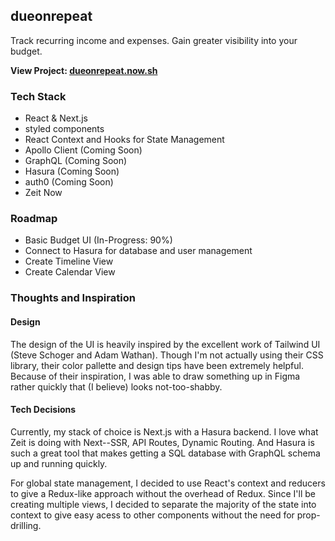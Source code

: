 ## dueonrepeat

Track recurring income and expenses. Gain greater visibility into your budget.

**View Project: [dueonrepeat.now.sh](https://dueonrepeat.now.sh)**

### Tech Stack
- React & Next.js
- styled components
- React Context and Hooks for State Management
- Apollo Client (Coming Soon)
- GraphQL (Coming Soon)
- Hasura (Coming Soon)
- auth0 (Coming Soon)
- Zeit Now

### Roadmap
- Basic Budget UI (In-Progress: 90%)
- Connect to Hasura for database and user management
- Create Timeline View
- Create Calendar View

### Thoughts and Inspiration

#### Design
The design of the UI is heavily inspired by the excellent work of Tailwind UI (Steve Schoger and Adam Wathan). Though I'm not actually using their CSS library, their color pallette and design tips have been extremely helpful. Because of their inspiration, I was able to draw something up in Figma rather quickly that (I believe) looks not-too-shabby.

#### Tech Decisions
Currently, my stack of choice is Next.js with a Hasura backend. I love what Zeit is doing with Next--SSR, API Routes, Dynamic Routing. And Hasura is such a great tool that makes getting a SQL database with GraphQL schema up and running quickly.

For global state management, I decided to use React's context and reducers to give a Redux-like approach without the overhead of Redux. Since I'll be creating multiple views, I decided to separate the majority of the state into context to give easy acess to other components without the need for prop-drilling.